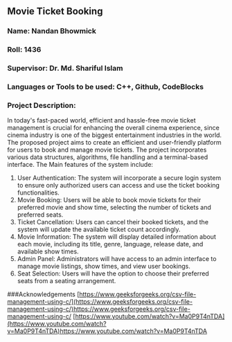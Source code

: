 ## Movie Ticket Booking
### Name: Nandan Bhowmick
### Roll: 1436
### Supervisor: Dr. Md. Shariful Islam<br>
### Languages or Tools to be used: C++, Github, CodeBlocks

### Project Description: 
In today's fast-paced world, efficient and hassle-free movie ticket management is crucial for enhancing the overall cinema experience, since cinema industry is one of the biggest entertainment industries in the world. The proposed project aims to create an efficient and user-friendly platform for users to book and manage movie tickets. The project incorporates various data structures, algorithms, file handling and a terminal-based interface.
The Main features of the system include:
1.	User Authentication: The system will incorporate a secure login system to ensure only authorized users can access and use the ticket booking functionalities.
2.	Movie Booking: Users will be able to book movie tickets for their preferred movie and show time, selecting the number of tickets and preferred seats.
3.	Ticket Cancellation: Users can cancel their booked tickets, and the system will update the available ticket count accordingly.
4.	Movie Information: The system will display detailed information about each movie, including its title, genre, language, release date, and available show times.
5.	Admin Panel: Administrators will have access to an admin interface to manage movie listings, show times, and view user bookings.
6.	Seat Selection: Users will have the option to choose their preferred seats from a seating arrangement.

###Acknowledgements
[https://www.geeksforgeeks.org/csv-file-management-using-c/](https://www.geeksforgeeks.org/csv-file-management-using-c/)https://www.geeksforgeeks.org/csv-file-management-using-c/
[https://www.youtube.com/watch?v=Ma0P9T4nTDA](https://www.youtube.com/watch?v=Ma0P9T4nTDA)https://www.youtube.com/watch?v=Ma0P9T4nTDA
